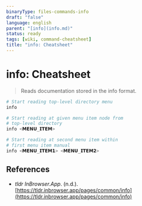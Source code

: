 ```yaml
---
binaryType: files-commands-info
draft: "false"
language: english
parent: "[info](info.md)"
status: ready
tags: [wiki, command-cheatsheet]
title: "info: Cheatsheet"
---
```


# info: Cheatsheet

> Reads documentation stored in the info format.

```bash
# Start reading top-level directory menu
info

# Start reading at given menu item node from
# top-level directory
info <𝗠𝗘𝗡𝗨_𝗜𝗧𝗘𝗠>

# Start reading at second menu item within
# first menu item manual
info <𝗠𝗘𝗡𝗨_𝗜𝗧𝗘𝗠𝟭> <𝗠𝗘𝗡𝗨_𝗜𝗧𝗘𝗠𝟮>
```

## References

- _tldr InBrowser.App_. (n.d.). [https://tldr.inbrowser.app/pages/common/info](https://tldr.inbrowser.app/pages/common/info)

